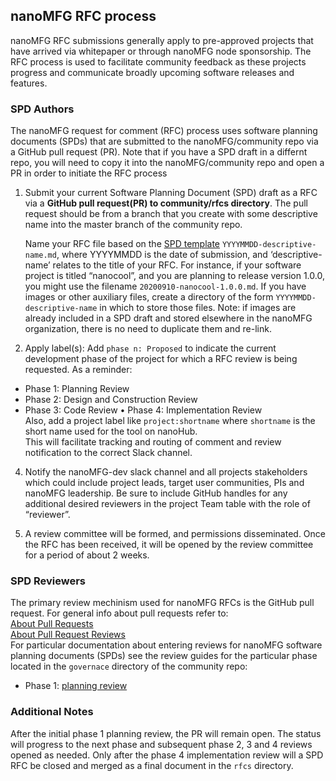 ## nanoMFG RFC process

nanoMFG RFC submissions generally apply to pre-approved projects that have arrived via whitepaper or through nanoMFG node sponsorship.  The RFC process is used to facilitate community feedback as these projects progress and communicate broadly upcoming software releases and features.

### SPD Authors

The nanoMFG request for comment (RFC) process uses software planning documents (SPDs) that are submitted to the nanoMFG/community repo via a GitHub pull request (PR).  Note that if you have a SPD draft in a differnt repo, you will need to copy it into the nanoMFG/community repo and open a PR in order to initiate the RFC process

1. Submit your current Software Planning Document (SPD) draft as a RFC via a **GitHub pull request(PR) to community/rfcs directory**.  The pull request should be from a branch that you create with some descriptive name into the master branch of the community repo. 

   Name your RFC file based on the [SPD template](https://github.com/nanoMFG/community/blob/master/rfcs/YYYYMMDD-descriptive-name.md) `YYYYMMDD-descriptive-name.md`, where
   YYYYMMDD is the date of submission, and ‘descriptive-name’ relates to the
   title of your RFC. For instance, if your software project is titled “nanocool”, and you are planning to release version 1.0.0, 
   you might use the filename `20200910-nanocool-1.0.0.md`. If you have images
   or other auxiliary files, create a directory of the form `YYYYMMDD-descriptive-name`
   in which to store those files. Note: if images are already included in a SPD draft and stored elsewhere in the nanoMFG organization, there is no need to duplicate them and re-link.

3. Apply label(s): Add `phase n: Proposed` to indicate the current development phase of the project for which a RFC review is being requested. As a reminder:
  * Phase 1: Planning Review
  * Phase 2: Design and Construction Review
  * Phase 3: Code Review
  • Phase 4: Implementation Review  
  Also, add a project label like `project:shortname` where `shortname` is the short name used for the tool on nanoHub.  
  This will facilitate tracking and routing of comment and review notification to the correct Slack channel.


4. Notify the nanoMFG-dev slack channel and all projects stakeholders which could include project leads, target user communities, PIs and nanoMFG leadership.  Be sure to include GitHub handles for any additional desired reviewers in the project Team table with the role of “reviewer”.

5. A review committee will be formed, and permissions disseminated.  Once the RFC has been received, it will be opened by the review committee for a period of about 2 weeks.

### SPD Reviewers
The primary review mechinism used for nanoMFG RFCs is the GitHub pull request.  For general info about pull requests refer to:  
[About Pull Requests](https://docs.github.com/en/free-pro-team@latest/github/collaborating-with-issues-and-pull-requests/about-pull-requests)  
[About Pull Request Reviews](https://docs.github.com/en/free-pro-team@latest/github/collaborating-with-issues-and-pull-requests/about-pull-request-reviews)  
For particular documentation about entering reviews for nanoMFG software planning documents (SPDs) see the review guides for the particular phase located in the `governace` directory of the community repo:  
* Phase 1: [planning review](https://github.com/nanoMFG/community/blob/master/governance/planning-review.md)  

### Additional Notes

After the initial phase 1 planning review, the PR will remain open.  The status will progress to the next phase and subsequent phase 2, 3 and 4 reviews opened as needed.  Only after the phase 4 implementation review will a SPD RFC be closed and merged as a final document in the `rfcs` directory.


